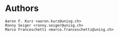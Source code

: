 # Authors

    Aaron F. Kurz <aaron.kurz@unisg.ch>
    Ronny Seiger <ronny.seiger@unisg.ch>
    Marco Franceschetti <marco.franceschetti@unisg.ch>
